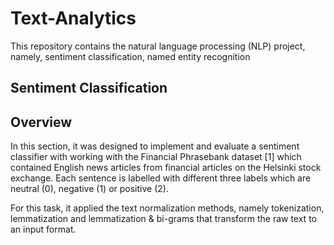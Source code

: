 # Text-Analytics

This repository contains the natural language processing (NLP) project, namely, sentiment classification, named entity recognition

## Sentiment Classification

## Overview

In this section, it was designed to implement and evaluate a sentiment classifier with working with the Financial Phrasebank dataset [1] which contained English news articles from financial articles on the Helsinki stock exchange. Each sentence is labelled with different three labels which are neutral (0), negative (1) or positive (2). 

For this task, it applied the text normalization methods, namely tokenization, lemmatization and lemmatization & bi-grams that transform the raw text to an input format.
